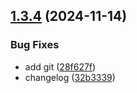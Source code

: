 ## [1.3.4](https://github.com/DaveITpl/eslint-plugin-mui-path-imports-eslint9/compare/v1.3.3...v1.3.4) (2024-11-14)


### Bug Fixes

* add git ([28f627f](https://github.com/DaveITpl/eslint-plugin-mui-path-imports-eslint9/commit/28f627f4690f0e879aeb62e143c27f0fce976dda))
* changelog ([32b3339](https://github.com/DaveITpl/eslint-plugin-mui-path-imports-eslint9/commit/32b333937074322f593222550b2a8379537aa705))
